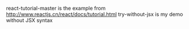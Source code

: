 react-tutorial-master is the example from http://www.reactjs.cn/react/docs/tutorial.html
try-without-jsx is my demo without JSX syntax
